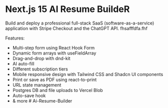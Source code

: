 # Next.js 15 AI Resume BuildeR
Build and deploy a professional  full-stack SaaS (software-as-a-service) application with Stripe Checkout and the ChatGPT API.  fhsafffdfa.fhf

Features:
- Multi-step form using React Hook Form
- Dynamic form arrays with useFieldArray
- Drag-and-drop with dnd-kit
- AI auto-fill
- Different subscription tiers
- Mobile responsive design with Tailwind CSS and Shadcn UI components
- Print or save as PDF using react-to-print
- URL state management
- Postgres DB and file uploads to Vercel Blob
- Auto-save hook
- & more
#   A i - R e s u m e - B u i l d e r 
 
 

